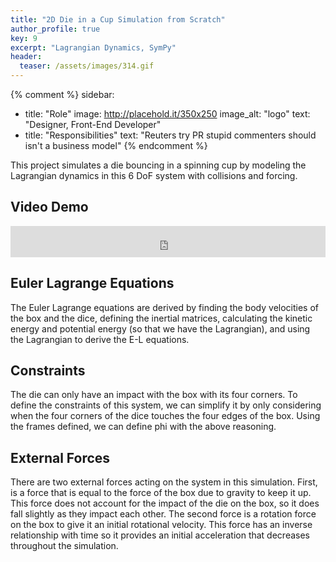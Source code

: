 ```yaml
---
title: "2D Die in a Cup Simulation from Scratch"
author_profile: true
key: 9
excerpt: "Lagrangian Dynamics, SymPy"
header:
  teaser: /assets/images/314.gif
---
```


{% comment %} 
sidebar:
  - title: "Role"
    image: http://placehold.it/350x250
    image_alt: "logo"
    text: "Designer, Front-End Developer"
  - title: "Responsibilities"
    text: "Reuters try PR stupid commenters should isn't a business model"
{% endcomment %} 

This project simulates a die bouncing in a spinning cup by modeling the Lagrangian dynamics in this 6 DoF system with collisions and forcing.

## Video Demo
<iframe
    width="100%"
    height="50px"
    src="https://www.youtube.com/embed/T6qRhCT54ms"
    frameborder="0"
    allow="autoplay; encrypted-media"
    allowfullscreen
>
</iframe>

## Euler Lagrange Equations
The Euler Lagrange equations are derived by finding the body velocities of the box and the dice, defining the inertial matrices, calculating the kinetic energy and potential energy (so that we have the Lagrangian), and using the Lagrangian to derive the E-L equations. 

## Constraints
The die can only have an impact with the box with its four corners. To define the constraints of this system, we can simplify it by only considering when the four corners of the dice touches the four edges of the box. Using the frames defined, we can define phi with the above reasoning. 

## External Forces
There are two external forces acting on the system in this simulation. First, is a force that is equal to the force of the box due to gravity to keep it up. This force does not account for the impact of the die on the box, so it does fall slightly as they impact each other. The second force is a rotation force on the box to give it an initial rotational velocity. This force has an inverse relationship with time so it provides an initial acceleration that decreases throughout the simulation.